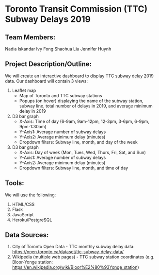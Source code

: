 # Toronto Transit Commission (TTC) Subway Delays 2019

## **Team Members:**
Nadia Iskandar
Ivy Fong
Shaohua Liu
Jennifer Huynh

## **Project Description/Outline:**
We will create an interactive dashboard to display TTC subway delay 2019 data. Our dashboard will contain 3 views:

1.	Leaflet map
	- Map of Toronto and TTC subway stations
	- Popups (on hover) displaying the name of the subway station, subway line, total number of delays in 2019, and average minimum delay in 2019
2.	D3 bar graph
	- X-Axis: Time of day (6-9am, 9am-12pm, 12-3pm, 3-6pm, 6-9pm, 9pm-1:30am)
	- Y-Axis1: Average number of subway delays 
	- Y-Axis2: Average minimum delay (minutes)
	- Dropdown filters: Subway line, month, and day of the week
3.	D3 bar graph
	- X-Axis: Day of week (Mon, Tues, Wed, Thurs, Fri, Sat, and Sun)
	- Y-Axis1: Average number of subway delays 
	- Y-Axis2: Average minimum delay (minutes)
	- Dropdown filters: Subway line, month, and time of day

## **Tools:**
We will use the following:
1.	HTML/CSS
2.	Flask
3.	JavaScript
4.	Heroku/PostgreSQL

## **Data Sources:**
1.	City of Toronto Open Data - TTC monthly subway delay data: https://open.toronto.ca/dataset/ttc-subway-delay-data/
2.	Wikipedia (multiple web pages) - TTC subway station coordinates (e.g. Bloor-Yonge station: https://en.wikipedia.org/wiki/Bloor%E2%80%93Yonge_station)
